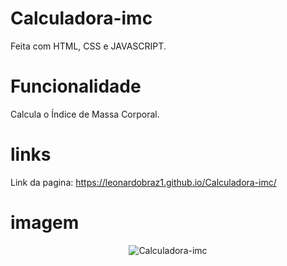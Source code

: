 # Calculadora-imc

Feita com HTML, CSS e JAVASCRIPT. 

# Funcionalidade

Calcula o Índice de Massa Corporal.

# links 

Link da pagina: https://leonardobraz1.github.io/Calculadora-imc/

# imagem 

<div align="center">
    <img src="https://user-images.githubusercontent.com/101673432/174421232-b51f573a-e898-4d47-b781-346b2d30736d.png"  alt="Calculadora-imc">
</div>
